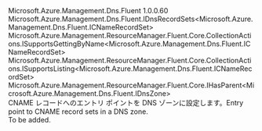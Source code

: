 <Type Name="ICNameRecordSets" FullName="Microsoft.Azure.Management.Dns.Fluent.ICNameRecordSets">
  <TypeSignature Language="C#" Value="public interface ICNameRecordSets : Microsoft.Azure.Management.Dns.Fluent.IDnsRecordSets&lt;Microsoft.Azure.Management.Dns.Fluent.ICNameRecordSet&gt;, Microsoft.Azure.Management.ResourceManager.Fluent.Core.CollectionActions.ISupportsGettingByName&lt;Microsoft.Azure.Management.Dns.Fluent.ICNameRecordSet&gt;, Microsoft.Azure.Management.ResourceManager.Fluent.Core.CollectionActions.ISupportsListing&lt;Microsoft.Azure.Management.Dns.Fluent.ICNameRecordSet&gt;, Microsoft.Azure.Management.ResourceManager.Fluent.Core.IHasParent&lt;Microsoft.Azure.Management.Dns.Fluent.IDnsZone&gt;" />
  <TypeSignature Language="ILAsm" Value=".class public interface auto ansi abstract ICNameRecordSets implements class Microsoft.Azure.Management.Dns.Fluent.IDnsRecordSets`1&lt;class Microsoft.Azure.Management.Dns.Fluent.ICNameRecordSet&gt;, class Microsoft.Azure.Management.ResourceManager.Fluent.Core.CollectionActions.ISupportsGettingByName`1&lt;class Microsoft.Azure.Management.Dns.Fluent.ICNameRecordSet&gt;, class Microsoft.Azure.Management.ResourceManager.Fluent.Core.CollectionActions.ISupportsListing`1&lt;class Microsoft.Azure.Management.Dns.Fluent.ICNameRecordSet&gt;, class Microsoft.Azure.Management.ResourceManager.Fluent.Core.IHasParent`1&lt;class Microsoft.Azure.Management.Dns.Fluent.IDnsZone&gt;" />
  <TypeSignature Language="DocId" Value="T:Microsoft.Azure.Management.Dns.Fluent.ICNameRecordSets" />
  <TypeSignature Language="VB.NET" Value="Public Interface ICNameRecordSets&#xA;Implements IDnsRecordSets(Of ICNameRecordSet), IHasParent(Of IDnsZone), ISupportsGettingByName(Of ICNameRecordSet), ISupportsListing(Of ICNameRecordSet)" />
  <TypeSignature Language="F#" Value="type ICNameRecordSets = interface&#xA;    interface IDnsRecordSets&lt;ICNameRecordSet&gt;&#xA;    interface ISupportsListing&lt;ICNameRecordSet&gt;&#xA;    interface ISupportsGettingByName&lt;ICNameRecordSet&gt;&#xA;    interface IHasParent&lt;IDnsZone&gt;" />
  <AssemblyInfo>
    <AssemblyName>Microsoft.Azure.Management.Dns.Fluent</AssemblyName>
    <AssemblyVersion>1.0.0.60</AssemblyVersion>
  </AssemblyInfo>
  <Interfaces>
    <Interface>
      <InterfaceName>Microsoft.Azure.Management.Dns.Fluent.IDnsRecordSets&lt;Microsoft.Azure.Management.Dns.Fluent.ICNameRecordSet&gt;</InterfaceName>
    </Interface>
    <Interface>
      <InterfaceName>Microsoft.Azure.Management.ResourceManager.Fluent.Core.CollectionActions.ISupportsGettingByName&lt;Microsoft.Azure.Management.Dns.Fluent.ICNameRecordSet&gt;</InterfaceName>
    </Interface>
    <Interface>
      <InterfaceName>Microsoft.Azure.Management.ResourceManager.Fluent.Core.CollectionActions.ISupportsListing&lt;Microsoft.Azure.Management.Dns.Fluent.ICNameRecordSet&gt;</InterfaceName>
    </Interface>
    <Interface>
      <InterfaceName>Microsoft.Azure.Management.ResourceManager.Fluent.Core.IHasParent&lt;Microsoft.Azure.Management.Dns.Fluent.IDnsZone&gt;</InterfaceName>
    </Interface>
  </Interfaces>
  <Docs>
    <summary>
            <span data-ttu-id="44ce0-101">CNAME レコードへのエントリ ポイントを DNS ゾーンに設定します。</span><span class="sxs-lookup"><span data-stu-id="44ce0-101">Entry point to CNAME record sets in a DNS zone.</span></span>
            </summary>
    <remarks>To be added.</remarks>
  </Docs>
  <Members />
</Type>
